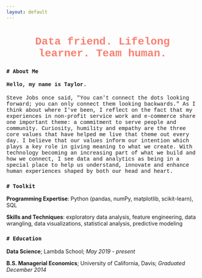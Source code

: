 ```yaml
---
layout: default
---
```


<h1 style='text-align:center;font-family:Courier New;color:salmon'>Data friend. Lifelong learner. Team human.</h1>

<h3 style='font-weight:bold;font-family:Courier New'><code># About Me</code></h3>

<!-- <br> -->

<h4 style='font-family:Courier New'>Hello, my name is Taylor.</h4>

<p style='font-family:Courier New'>Steve Jobs once said, "You can't connect the dots looking forward; you can only connect them looking backwards." As I think about where I've been, I reflect on the fact that my experiences in non-profit service work and e-commerce share one important theme: a commitment to serve people and community. Curiosity, humility and empathy are the three core values that have helped me live that theme out every day. I believe that our values inform our intention which plays a key role in giving meaning to what we create. With technology becoming an increasing part of what we build and how we connect, I see data and analytics as being in a special place to help us understand, innovate and enhance human experiences shaped by both our head and heart.</p>

<!-- <br> -->

<h3 style='font-weight:bold;font-family:Courier New'><code># Toolkit</code></h3>

<!-- <br> -->

**Programming Expertise**: Python (pandas, numPy, matplotlib, scikit-learn), SQL

**Skills and Techniques**: exploratory data analysis, feature engineering, data wrangling, data visualizations, statistical analysis, predictive modeling

<!-- <br> -->

<h3 style='font-weight:bold;font-family:Courier New'><code># Education</code></h3>

<!-- <br> -->

**Data Science**; Lambda School; _May 2019 - present_

**B.S. Managerial Economics**; University of California, Davis; _Graduated December 2014_
